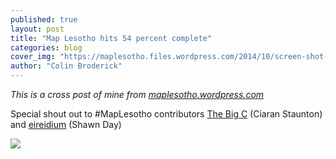 ```yaml
---
published: true
layout: post
title: "Map Lesotho hits 54 percent complete"
categories: blog
cover_img: "https://maplesotho.files.wordpress.com/2014/10/screen-shot-2014-10-15-at-11-59-13.png?w=1352&h=856"
author: "Colin Broderick"
---
```


<div class="alert-box secondary radius">
	<em>This is a cross post of mine from <a href="http://maplesotho.wordpress.com">maplesotho.wordpress.com</a></em>
</div>

Special shout out to #MapLesotho contributors [The Big C](http://tasks.hotosm.org/user/The%20Big%20C) (Ciaran Staunton) and [eireidium](http://tasks.hotosm.org/user/eireidium) (Shawn Day)

![](https://maplesotho.files.wordpress.com/2014/10/screen-shot-2014-10-15-at-11-59-13.png?w=1352&h=856)